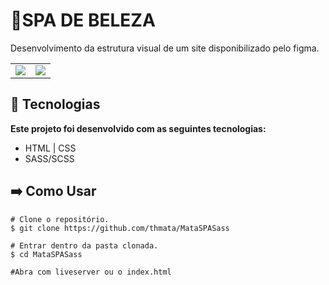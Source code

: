 
# 📜SPA DE BELEZA 
Desenvolvimento da estrutura visual de um site disponibilizado pelo figma.

<table>
  <tr>
    <td valign="top"><img src="https://user-images.githubusercontent.com/85140172/166488795-932ba197-8d1f-4646-b497-ae7e38be80f0.jpg"/></td>
    <td valign="top"><img src="https://user-images.githubusercontent.com/85140172/166488801-46a0b6a4-6355-40d7-9e6f-0b6375ba2004.jpg"/></td>
  </tr>
</table>



##  🚀 **Tecnologias**
**Este projeto foi desenvolvido com as seguintes tecnologias:**
 - HTML | CSS 
 - SASS/SCSS

## :arrow_right: Como Usar

    # Clone o repositório.
    $ git clone https://github.com/thmata/MataSPASass
    
    # Entrar dentro da pasta clonada.
    $ cd MataSPASass
    
    #Abra com liveserver ou o index.html
